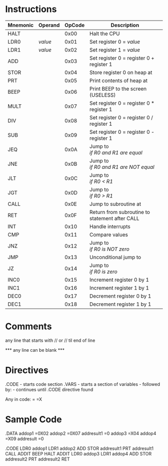 # Instructions
Mnemonic | Operand | OpCode | Description
-------- | ------- | ------ | -----------
HALT||0x00|Halt the CPU
LDR0|*value*|0x01|Set register 0 = *value*
LDR1|*value*|0x02|Set register 1 = *value*
ADD||0x03|Set register 0 = register 0 + register 1
STOR|<address>|0x04|Store register 0 on heap at <address>
PRT|<address>|0x05|Print contents of heap at <address>
BEEP||0x06|Print BEEP to the screen (USELESS)
MULT||0x07|Set register 0 = register 0 * register 1
DIV|| 0x08|Set register 0 = register 0 / register 1
SUB||0x09|Set register 0 = register 0 - register 1
JEQ|<address>|0x0A|Jump to <address> if R0 and R1 are equal
JNE|<address>|0x0B|Jump to <address> if R0 and R1 are NOT equal
JLT|<address>|0x0C|Jump to <address> if R0 < R1
JGT|<address>|0x0D|Jump to <address> if R0 > R1
CALL|<address>|0x0E|Jump to subroutine at <address>
RET||0x0F|Return from subroutine to statement after CALL
INT|<value>|0x10|Handle interrupts
CMP||0x11|Compare values
JNZ|<address>|0x12|Jump to <address> if R0 is NOT zero
JMP|<address>|0x13|Unconditional jump to <address>
JZ|<address>|0x14|Jump to <address> if R0 is zero
INC0||0x15|Increment register 0 by 1
INC1||0x16|Increment register 1 by 1
DEC0||0x17|Decrement register 0 by 1
DEC1||0x18|Decrement register 1 by 1


# Comments
any line that starts with //
or // til end of line

*** any line can be blank ***

# Directives
.CODE - starts code section
.VARS - starts a section of variables
      - followed by: <label> <value>
      - continues until .CODE directive found

Any <value> in code:
	=<number>
	=X<hex number>
        <label>

# Sample Code
.DATA
   addop1 =0X02
   addop2 =0X07
   addresult1 =0
   addop3 =X04
   addop4 =X09
   addresult =0

.CODE
   LDR0 addop1
   LDR1 addop2 
   ADD
   STOR addresult1
   PRT addresult1
   CALL ADDIT
   BEEP
   HALT
ADDIT LDR0 addop3
   LDR1 addop4
   ADD
   STOR addresult2
   PRT addresult2
   RET
